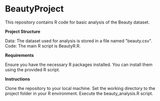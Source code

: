 # BeautyProject



This repository contains R code for basic analysis of the Beauty dataset.

**Project Structure**

Data: The dataset used for analysis is stored in a file named "beauty.csv".
Code: The main R script is BeautyR.R.

**Requirements**

Ensure you have the necessary R packages installed. You can install them using the provided R script.

**Instructions**

Clone the repository to your local machine.
Set the working directory to the project folder in your R environment.
Execute the beauty_analysis.R script.
